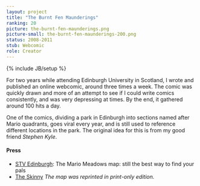 ```yaml
---
layout: project
title: "The Burnt Fen Maunderings"
ranking: 20
picture: the-burnt-fen-maunderings.png
picture-small: the-burnt-fen-maunderings-200.png
status: 2008-2011
stub: Webcomic
role: Creator
---
```

{% include JB/setup %}

For two years while attending Edinburgh University in Scotland, I wrote and published an online webcomic, around three times a week. The comic was quickly drawn and more of an attempt to see if I could write comics consistently, and was very depressing at times.  By the end, it gathered around 100 hits a day.

One of the comics, dividing a park in Edinburgh into sections named after Mario quadrants, goes viral every year, and is still used to reference different locations in the park. The original idea for this is from my good friend _Stephen Kyle_.

#### Press

- [STV Edinburgh](http://edinburgh.stv.tv/articles/272112-mario-meadows-map-gives-edinburgh-park-nintendo-names/?fromstreampost=100166): The Mario Meadows map: still the best way to find your pals
- [The Skinny](http://www.theskinny.co.uk/) _The map was reprinted in print-only edition._
